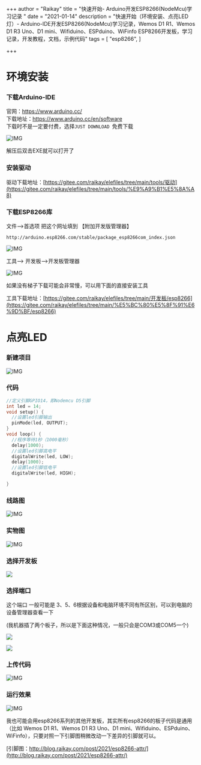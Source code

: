 +++
author = "Raikay"
title = "快速开始- Arduino开发ESP8266(NodeMcu)学习记录 "
date = "2021-01-14"
description = "快速开始（环境安装、点亮LED灯）- Arduino-IDE开发ESP8266(NodeMcu)学习记录，Wemos D1 R1、Wemos D1 R3 Uno、D1 mini、Wifiduino、ESPduino、WiFinfo ESP8266开发板，学习记录，开发教程，文档，示例代码"
tags = [
    "esp8266",
]

+++




# 环境安装

### 下载Arduino-IDE
官网：https://www.arduino.cc/  
下载地址：https://www.arduino.cc/en/software  
下载时不是一定要付费，选择`JUST DOWNLOAD
`免费下载  

![IMG](http://blogimg.raikay.com/330642668981981184.png)

解压后双击EXE就可以打开了  

### 安装驱动
驱动下载地址：[https://gitee.com/raikay/elefiles/tree/main/tools/驱动](https://gitee.com/raikay/elefiles/tree/main/tools/%E9%A9%B1%E5%8A%A8)

### 下载ESP8266库

文件-->首选项
把这个网址填到 【附加开发版管理器】

```
http://arduino.esp8266.com/stable/package_esp8266com_index.json
```

![IMG](http://blogimg.raikay.com/330642583497871360.png)


工具--> 开发板-->开发板管理器

![IMG](http://blogimg.raikay.com/330642628548890624.png)

如果没有梯子下载可能会非常慢，可以用下面的直接安装工具

工具下载地址：[https://gitee.com/raikay/elefiles/tree/main/开发板/esp8266](https://gitee.com/raikay/elefiles/tree/main/%E5%BC%80%E5%8F%91%E6%9D%BF/esp8266)



# 点亮LED

### 新建项目
![IMG](http://blogimg.raikay.com/330642547481382912.png)


### 代码

```c++
//定义引脚GPIO14，即Nodemcu D5引脚
int led = 14; 
void setup() {
  //设置led引脚输出
  pinMode(led, OUTPUT);
}
void loop() {
  //程序等待1秒（1000毫秒）
  delay(1000);
  //设置led引脚高电平
  digitalWrite(led, LOW); 
  delay(1000);
  //设置led引脚低电平
  digitalWrite(led, HIGH); 

}
```


### 线路图
![IMG](http://blogimg.raikay.com/330642536232259584.png)

### 实物图
![IMG](http://blogimg.raikay.com/330642517567606784.jpg)



### 选择开发板

![](http://blogimg.raikay.com/330642484877201408.png)

### 选择端口

这个端口 一般可能是 3、5、6根据设备和电脑环境不同有所区别，可以到电脑的设备管理器查看一下

(我机器插了两个板子，所以是下面这种情况，一般只会是COM3或COM5一个)

![](http://blogimg.raikay.com/330642446318964736.png)

![](http://blogimg.raikay.com/330642415830568960.png)

### 上传代码

![IMG](http://blogimg.raikay.com/330642395265896448.png)

### 运行效果
![IMG](http://imgrep001.gitee.io/m1/2021/01/14/20210114214940.gif)



我也可能会用esp8266系列的其他开发板，其实所有esp8266的板子代码是通用（比如 Wemos D1 R1、Wemos D1 R3 Uno、D1 mini、Wifiduino、ESPduino、WiFinfo），只要对照一下引脚图稍微改动一下差异的引脚就可以。

[引脚图：http://blog.raikay.com/post/2021/esp8266-attr/](http://blog.raikay.com/post/2021/esp8266-attr/)